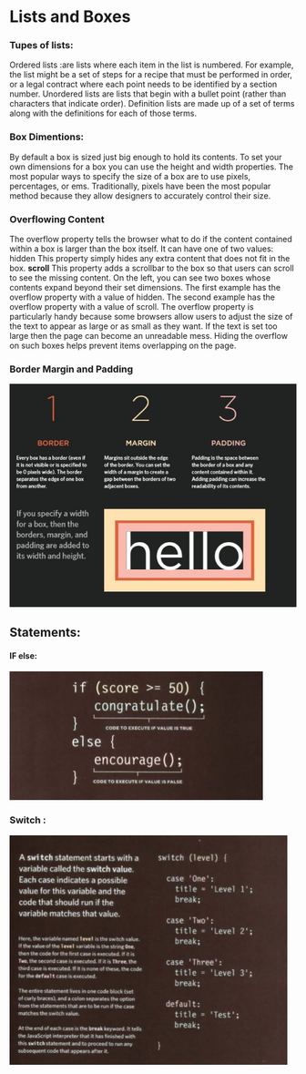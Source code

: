 # Lists and Boxes
### Tupes of lists:
Ordered lists :are lists where each item in the list is numbered. For example, the list might be a set of steps for a recipe that must be performed in order, or a legal contract where each point needs to be identified by a section number. Unordered lists are lists that begin with a bullet point (rather than characters that indicate order).
Definition lists  are made up of a set of terms along with the definitions for each of those terms.

### Box Dimentions:
By default a box is sized just big enough to hold its contents. To set your own dimensions for a box you can use the height and width properties.
The most popular ways to specify the size of a box are to use pixels, percentages, or ems. Traditionally, pixels have been the most popular method because they allow designers to accurately control their size.
### Overflowing Content
The overflow property tells the browser what to do if the content contained within a box is larger than the box itself. It can have one of two values:
hidden This property simply hides any extra content that does not fit in the box.
**scroll** This property adds a scrollbar to the box so that users can scroll to see the missing content.
On the left, you can see two boxes whose contents expand beyond their set dimensions. The first example has the overflow property with a value of hidden. The second example has the overflow property with a value of scroll.
The overflow property is particularly handy because some browsers allow users to adjust the size of the text to appear as large or as small as they want. If the text is set too large then the page can become an unreadable mess. Hiding the overflow on such boxes helps prevent items overlapping on the page.

### Border Margin and Padding
![img01](img/reading-03-1.JPG)

## Statements:
#### IF else:
![img02](img/reading-03-2.JPG)

### Switch :
![img03](img/reading-03-3.JPG)
